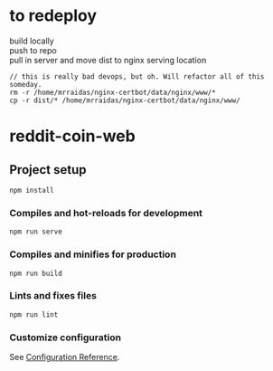 # to redeploy
build locally  
push to repo  
pull in server and move dist to nginx serving location

```
// this is really bad devops, but oh. Will refactor all of this someday.
rm -r /home/mrraidas/nginx-certbot/data/nginx/www/*
cp -r dist/* /home/mrraidas/nginx-certbot/data/nginx/www/
```

# reddit-coin-web

## Project setup
```
npm install
```

### Compiles and hot-reloads for development
```
npm run serve
```

### Compiles and minifies for production
```
npm run build
```

### Lints and fixes files
```
npm run lint
```

### Customize configuration
See [Configuration Reference](https://cli.vuejs.org/config/).

